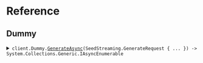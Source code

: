 # Reference
## Dummy
<details><summary><code>client.Dummy.<a href="/src/SeedStreaming/Dummy/DummyClient.cs">GenerateAsync</a>(SeedStreaming.GenerateRequest { ... }) -> System.Collections.Generic.IAsyncEnumerable<SeedStreaming.StreamResponse></code></summary>
<dl>
<dd>

#### 🔌 Usage

<dl>
<dd>

<dl>
<dd>

```csharp
await client.Dummy.GenerateAsync(
    new SeedStreaming.GenerateRequest { Stream = false, NumEvents = 5 }
);
```
</dd>
</dl>
</dd>
</dl>

#### ⚙️ Parameters

<dl>
<dd>

<dl>
<dd>

**request:** `SeedStreaming.GenerateRequest` 
    
</dd>
</dl>
</dd>
</dl>


</dd>
</dl>
</details>

